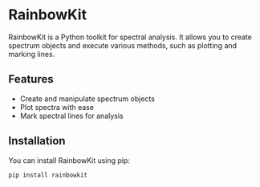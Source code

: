 # RainbowKit

RainbowKit is a Python toolkit for spectral analysis. It allows you to create spectrum objects and execute various methods, such as plotting and marking lines.

## Features

- Create and manipulate spectrum objects
- Plot spectra with ease
- Mark spectral lines for analysis

## Installation

You can install RainbowKit using pip:

```bash
pip install rainbowkit

